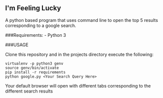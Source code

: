 ## I'm Feeling Lucky

A python based program that uses command line to open the top 5 results corresponding to a google search.

###Requirements:
	- Python 3

###USAGE

Clone this repository and in the projects directory execute the following:

```
virtualenv -p python3 genv
source genv/bin/activate
pip install -r requirements
python google.py <Your Search Query Here>
```
Your default browser will open with different tabs corresponding to the different search results
